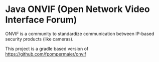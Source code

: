 # Java ONVIF (Open Network Video Interface Forum)

ONVIF is a community to standardize communication between IP-based security products (like cameras).

This project is a gradle based version of https://github.com/fpompermaier/onvif
